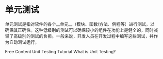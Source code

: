 # 单元测试

单元测试是指对软件的各个__单元__（模块、函数/方法、例程等）进行测试，以确保其正确性。这种低级别的测试可以确保较小的组件在功能上是健全的，同时减轻了高级别的测试的负担。一般来说，开发人员在开发过程中编写这些测试，并作为自动测试运行。


<ResourceGroupTitle>Free Content</ResourceGroupTitle>
<BadgeLink colorScheme='yellow' badgeText='Read' href='https://www.guru99.com/unit-testing-guide.html'>Unit Testing Tutorial</BadgeLink>
<BadgeLink badgeText='Watch' href='https://youtu.be/3kzHmaeozDI'>What is Unit Testing?</BadgeLink>
